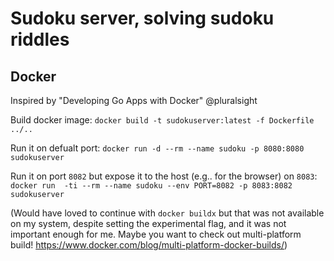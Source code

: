 # Sudoku server, solving sudoku riddles


## Docker

Inspired by "Developing Go Apps with Docker" @pluralsight

Build docker image:
`docker build -t sudokuserver:latest -f Dockerfile ../..`

Run it on defualt port:
`docker run -d --rm --name sudoku -p 8080:8080 sudokuserver`

Run it on port `8082` but expose it to the host (e.g.. for the browser) on `8083`:
`docker run  -ti --rm --name sudoku --env PORT=8082 -p 8083:8082 sudokuserver`

(Would have loved to continue with `docker buildx` but that was not available on my system, despite setting the experimental flag, and it was not important enough for me. Maybe you want to check out multi-platform build! https://www.docker.com/blog/multi-platform-docker-builds/)
